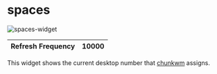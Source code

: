 # spaces

![spaces-widget](https://user-images.githubusercontent.com/550726/67053418-4f74df00-f139-11e9-86fd-41875ce9894d.png)

| Refresh Frequency             | 10000                                                                   |
|-------------------------------|-------------------------------------------------------------------------|

This widget shows the current desktop number that [chunkwm](https://github.com/koekeishiya/chunkwm) assigns.